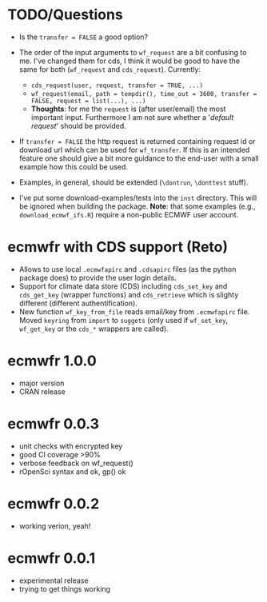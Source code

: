 
# TODO/Questions

* Is the `transfer = FALSE` a good option?
* The order of the input arguments to `wf_request` are a bit confusing to me.
  I've changed them for cds, I think it would be good to have the same for
  both (`wf_request` and `cds_request`). Currently:
  * `cds_request(user, request, transfer = TRUE, ...)`
  * `wf_request(email, path = tempdir(), time_out = 3600, transfer = FALSE, request = list(...), ...)`
  * **Thoughts**: for me the `request` is (after user/email) the most important
    input. Furthermore I am not sure whether a '_default request_' should be provided.
* If `transfer = FALSE` the http request is returned containing request id or download
  url which can be used for `wf_transfer`. If this is an intended feature one should
  give a bit more guidance to the end-user with a small example how this could be
  used.
* Examples, in general, should be extended (`\dontrun`, `\donttest` stuff).

* I've put some download-examples/tests into the `inst` directory. This will
  be ignored when building the package. **Note**: that some examples
  (e.g., `download_ecmwf_ifs.R`) require a non-public ECMWF user account.


# ecmwfr with CDS support (Reto)

* Allows to use local `.ecmwfapirc` and `.cdsapirc` files (as the python
  package does) to provide the user login details.
* Support for climate data store (CDS) including
  `cds_set_key` and `cds_get_key` (wrapper functions) and
  `cds_retrieve` which is slighty different (different authentification).
* New function `wf_key_from_file` reads email/key from `.ecmwfapirc` file.
  Moved `keyring` from `import` to `suggets` (only used if `wf_set_key`,
  `wf_get_key` or the `cds_*` wrappers are called).

# ecmwfr 1.0.0

* major version
* CRAN release

# ecmwfr 0.0.3

* unit checks with encrypted key
* good CI coverage >90%
* verbose feedback on wf_request()
* rOpenSci syntax and ok, gp() ok

# ecmwfr 0.0.2

* working verion, yeah!

# ecmwfr 0.0.1

* experimental release
* trying to get things working
